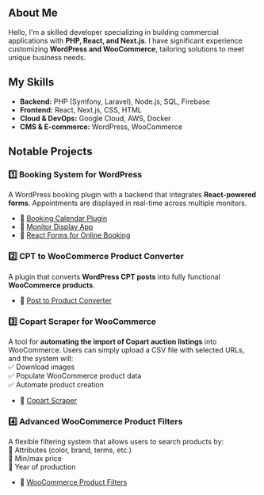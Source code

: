 ## **About Me**  
Hello, I'm a skilled developer specializing in building commercial applications with **PHP, React, and Next.js**. I have significant experience customizing **WordPress and WooCommerce**, tailoring solutions to meet unique business needs.  

## **My Skills**  
- **Backend:** PHP (Symfony, Laravel), Node.js, SQL, Firebase  
- **Frontend:** React, Next.js, CSS, HTML  
- **Cloud & DevOps:** Google Cloud, AWS, Docker  
- **CMS & E-commerce:** WordPress, WooCommerce  

## **Notable Projects**  

### **1️⃣ Booking System for WordPress**  
A WordPress booking plugin with a backend that integrates **React-powered forms**. Appointments are displayed in real-time across multiple monitors.  
- 📌 [Booking Calendar Plugin](https://github.com/tomek-kowalski/booking-forms)  
- 📌 [Monitor Display App](https://github.com/tomek-kowalski/telebim-app)  
- 📌 [React Forms for Online Booking](https://github.com/tomek-kowalski/booking-backend-plugin)  

### **2️⃣ CPT to WooCommerce Product Converter**  
A plugin that converts **WordPress CPT posts** into fully functional **WooCommerce products**.  
- 📌 [Post to Product Converter](https://github.com/tomek-kowalski/conver-post-to-product)  

### **3️⃣ Copart Scraper for WooCommerce**  
A tool for **automating the import of Copart auction listings** into WooCommerce. Users can simply upload a CSV file with selected URLs, and the system will:  
✅ Download images  
✅ Populate WooCommerce product data  
✅ Automate product creation  
- 📌 [Copart Scraper](https://github.com/tomek-kowalski/copart-scrapper-wp)  

### **4️⃣ Advanced WooCommerce Product Filters**  
A flexible filtering system that allows users to search products by:  
🔹 Attributes (color, brand, terms, etc.)  
🔹 Min/max price  
🔹 Year of production  
- 📌 [WooCommerce Product Filters](https://github.com/tomek-kowalski/woocommerce-product-configurator)  
